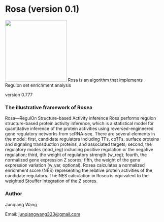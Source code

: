 # Rosa (version 0.1)
<img src="/Illustrative_Figures/Rosea_logo2.png" width="200" height="200">
Rosa is an algorithm that implements Regulon set enrichment analysis

version 0.777

### The illustrative framework of Rosea

Rosa—RegulOn Structure-based Activity inference
Rosa performs regulon structure-based protein activity inference, which is a statistical model for quantitative inference of the protein activities using reversed-engineered gene regulatory networks from scRNA-seq.
There are several elements in the model: first, candidate regulators including TFs, coTFs, surface proteins and signaling transduction proteins, and associated targets; second, the regulatory modes (mod_reg) including positive regulation or the negative regulation; third, the weight of regulatory strength (w_reg); fourth, the normalized gene expression Z scores; fifth, the weight of the gene expression variation (w_var, optional). 
Rosea calculates a normalized enrichment score (NES) representing the relative protein activities of the candidate regulators. The NES calculation in Rosea is equivalent to the weighted Stouffer integration of the Z scores. 


### Author 
Junqiang Wang

Email: junqiangwang333@gmail.com



